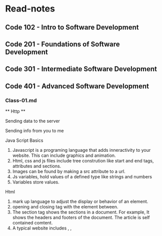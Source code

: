 # Read-notes

## Code 102 - Intro to Software Development
## Code 201 - Foundations of Software Development
## Code 301 - Intermediate Software Development
## Code 401 - Advanced Software Development

### Class-01.md


** Http  **

Sending data to the server

Sending info from you to me 

Java Script Basics

1. Javascript is a programing language that adds inneractivity to your website. This can include graphics and animation.
2. Html, css and js files include tree constrution like start and end tags, attributes and sections.
3. Images can be found by making a src attribute to a url.
4. Js variables, hold values of a defined type like strings and numbers
5. Variables store values.

Html

1. mark up language to adjust the display or behavior of an element.
2. opening and closing tag with the element between.
3. The section tag shows the sections in a document. For example, It shows the headers and footers of the document.  The article is  self contained comtent.
4. A typical website includes <html>, <head>, <title>, and the <body> elements.
5. Tells search engine how to read and display sites.
6. Metadata is data that describes data. It describes the content on the page.
  
  Misc.
  
1. The first step to designing a website is deciding what you want to accomplish with the website, how will the website reach yo<ur goal, as well as what needs to be done to reach that goal.
2. The most important question is what is the goal of the website. This is called the projection ideation.
  
  Semantics
  
1. Span is just a tool to style in css, where <h1> has a set font weight interpreted by the browser.
2. The pages are much easier to read, and a better user experience.
  
  Javascript
  
1. html and css require javascript in the browser.
2.You can add js to an html by using the <script> or by using the source attribute. It can be an internal link or an external file. When using the exteranl file a source attribute is needed to move to the linked website.
  
  
  
  
  
  
  
  



